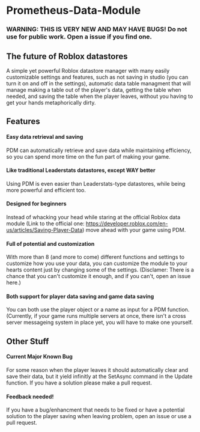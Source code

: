 # Prometheus-Data-Module
### WARNING: THIS IS VERY NEW AND MAY HAVE BUGS! Do not use for public work. Open a issue if you find one.

## The future of Roblox datastores
A simple yet powerful Roblox datastore manager with many easily customizable settings and features, such as not saving in studio (you can turn it on and off in the settings), automatic data table managment that will manage making a table out of the player's data, getting the table when needed, and saving the table when the player leaves, without you having to get your hands metaphorically dirty.
## Features
#### Easy data retrieval and saving
PDM can automatically retrieve and save data while maintaining efficiency, so you can spend more time on the fun part of making your game.
#### Like traditional Leaderstats datastores, except WAY better
Using PDM is even easier than Leaderstats-type datastores, while being more powerful and efficient too.
#### Designed for beginners
Instead of whacking your head while staring at the official Roblox data module (Link to the official one: https://developer.roblox.com/en-us/articles/Saving-Player-Data) move ahead with your game using PDM.
#### Full of potential and customization
With more than 8 (and more to come) different functions and settings to customize how you use your data, you can customize the module to your hearts content just by changing some of the settings. (Disclamer: There is a chance that you can't customize it enough, and if you can't, open an issue here.)
#### Both support for player data saving and game data saving
You can both use the player object or a name as input for a PDM function. (Currently, if your game runs multiple servers at once, there isn't a cross server messageing system in place yet, you will have to make one yourself.
## Other Stuff
#### Current Major Known Bug
For some reason when the player leaves it should automatically clear and save their data, but it yield infinitly at the SetAsync command in the Update function. If you have a solution please make a pull request.
#### Feedback needed!
If you have a bug/enhancment that needs to be fixed or have a potential solution to the player saving when leaving problem, open an issue or use a pull request.
